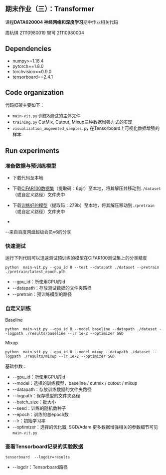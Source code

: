 ## 期末作业（三）：Transformer
课程**DATA620004 神经网络和深度学习**期中作业相关代码

周杭琪 21110980019
樊可 21110980004


## Dependencies
* numpy>=1.16.4
* pytorch==1.8.0
* torchvision==0.9.0
* tensorboard==2.4.1

## Code organization
代码框架主要如下：

* `main-vit.py` 训练&测试的主体文件
* `training.py` CutMix, Cutout, Mixup三种数据增强方式的实现
* `visualization_augmented_samples.py` 在Tensorboard上可视化数据增强的样本


## Run experiments
### 准备数据与预训练模型
* 下载代码至本地

* 下载[CIFAR100数据集](https://pan.baidu.com/s/1l-1VepJNsM4Q7ImkB28Cyg)（提取码：6pjr）至本地，将其解压并移动到`./dataset`（或自定义路径）文件夹中

* 下载[训练好的模型](https://pan.baidu.com/s/12C8X9LbfIolMB0NLCalIPQ?pwd=279b)（提取码：279b）至本地，将其解压移动到`./pretrain`（或自定义路径）文件夹中
* 
--来自百度网盘超级会员v6的分享
### 快速测试
运行下列代码可以迅速测试预训练的模型在CIFAR100测试集上的分类精度
```
python  main-vit.py --gpu_id 0 --test --datapath ./dataset --pretrain ./pretrain/latest_epoch.pth
```
* --gpu_id：所使用GPU的id
* --datapath：存放测试数据的文件夹路径
* --pretrain：预训练模型的路径


### 自定义训练
Baseline
```
python  main-vit.py --gpu_id 0 --model baseline --datapath ./dataset --logpath ./results/baseline --lr 1e-2 --optimizer SGD
```
Mixup
```
python  main-vit.py --gpu_id 0 --model mixup --datapath ./dataset --logpath ./results/mixup --lr 1e-2 --optimizer SGD
```

基础参数：
* --gpu_id：所使用GPU的id
* --model：选择的训练模型，baseline / cutmix / cutout / mixup
* --datapath：存放训练数据的文件夹路径
* --logpath：保存模型的文件夹路径
* --batch_size：批大小
* --seed：训练的随机数种子
* --epoch：训练的总epoch数
* --lr：初始学习率
* --optimizer：选择的优化器, SGD/Adam
更多数据增强相关的参数细节可见`main-vit.py`

### 查看Tensorboard记录的实验数据
```
tensorboard  --logdir=results
```
* --logdir：Tensorboard路径
